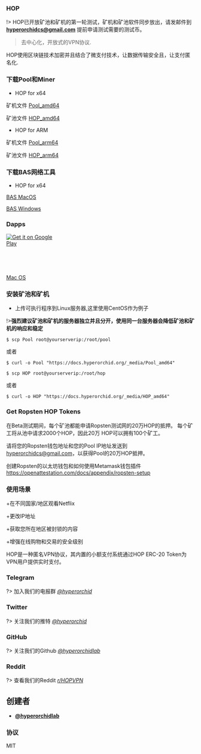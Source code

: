 ### HOP

!> HOP已开放矿池和矿机的第一轮测试，矿机和矿池软件同步放出，请发邮件到 **hyperorchidcs@gmail.com** 提前申请测试需要的测试币。

> 去中心化，开放式的VPN协议.

HOP使用区块链技术加密并且结合了微支付技术，让数据传输安全且，让支付匿名化.

### 下载Pool和Miner

+ HOP for x64

矿机文件  [Pool_amd64](_media/Pool_amd64 ':ignore')

矿池文件  [HOP_amd64](_media/HOP_amd64 ':ignore')


+ HOP for ARM

矿机文件  [Pool_arm64](_media/Pool_arm64 ':ignore')

矿池文件  [HOP_arm64](_media/HOP_arm64 ':ignore')

### 下载BAS网络工具

+ HOP for x64


[BAS MacOS](_media/bas ':ignore')

[BAS Windows](_media/bas.exe ':ignore')


### Dapps


<a href='https://play.google.com/store/apps/details?id=com.hop.pirate&pcampaignid=pcampaignidMKT-Other-global-all-co-prtnr-py-PartBadge-Mar2515-1' style="width:135px;height:40px;display: inline-block;"><img alt='Get it on Google Play' src='https://play.google.com/intl/en_us/badges/static/images/badges/en_badge_web_generic.png'/></a>


<a href="https://apps.apple.com/us/app/%E6%B5%B7%E7%9B%97vn/id1521121265?mt=8" style="display:inline-block;overflow:hidden;background:url(https://linkmaker.itunes.apple.com/en-us/badge-lrg.svg?releaseDate=2020-07-20&kind=iossoftware&bubble=apple_music) no-repeat;width:135px;height:40px;"></a>

<a href="https://a0a63d65-7b07-4b71-9ec7-808d96916969.usrfiles.com/archives/a0a63d_7316ae011f0e4770878192986ab1d832.zip">Mac OS</a>


### 安装矿池和矿机

+ 上传可执行程序到Linux服务器,这里使用CentOS作为例子

!>**强烈建议矿池和矿机的服务器独立并且分开，使用同一台服务器会降低矿池和矿机的响应和稳定**

```console
$ scp Pool root@yourserverip:/root/pool
```

或者

```console
$ curl -o Pool "https://docs.hyperorchid.org/_media/Pool_amd64"
```

```console
$ scp HOP root@yourserverip:/root/hop
```

或者

```console
$ curl -o HOP "https://docs.hyperorchid.org/_media/HOP_amd64"
```

### Get Ropsten HOP Tokens

在Beta测试期间，每个矿池都能申请Ropsten测试网的20万HOP的抵押。 每个矿工将从池中请求2000个HOP，因此20万 HOP可以拥有100个矿工。

请将您的Ropsten钱包地址和您的Pool IP地址发送到 hyperorchidcs@gmail.com，以获得Pool的20万HOP抵押。

创建Ropsten的以太坊钱包和如何使用Metamask钱包插件 https://openattestation.com/docs/appendix/ropsten-setup

### 使用场景

+在不同国家/地区观看Netflix

+更改IP地址

+获取您所在地区被封锁的内容

+增强在线购物和交易的安全级别


HOP是一种匿名VPN协议，其内置的小额支付系统通过HOP ERC-20 Token为VPN用户提供实时支付。

### Telegram
?> 加入我们的电报群 *[@hyperorchid ](https://t.me/hopcommunity)*
### Twitter
?> 关注我们的推特 *[@hyperorchid ](https://twitter.com/hyperorchid)*
### GitHub
?> 关注我们的Github *[@hyperorchidlab ](https://github.com/hyperorchidlab/)*
### Reddit
?> 查看我们的Reddit *[r/HOPVPN ](https://www.reddit.com/r/HOPVPN/)*


## 创建者
- **[@hyperorchidlab](https://github.com/hyperorchidlab/)**

### 协议

MIT